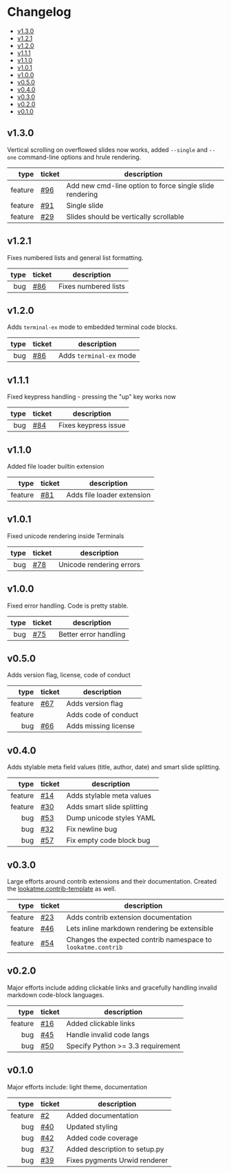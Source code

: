 # Changelog

- [v1.3.0](#v130)
- [v1.2.1](#v121)
- [v1.2.0](#v120)
- [v1.1.1](#v111)
- [v1.1.0](#v110)
- [v1.0.1](#v101)
- [v1.0.0](#v100)
- [v0.5.0](#v050)
- [v0.4.0](#v040)
- [v0.3.0](#v030)
- [v0.2.0](#v020)
- [v0.1.0](#v010)

## v1.3.0

Vertical scrolling on overflowed slides now works, added `--single` and `--one`
command-line options and hrule rendering.

|    type | ticket                                                  | description                                             |
|--------:|---------------------------------------------------------|---------------------------------------------------------|
| feature | [#96](https://github.com/d0c-s4vage/lookatme/issues/96) | Add new cmd-line option to force single slide rendering |
| feature | [#91](https://github.com/d0c-s4vage/lookatme/issues/91) | Single slide                                            |
| feature | [#29](https://github.com/d0c-s4vage/lookatme/issues/29) | Slides should be vertically scrollable                  |

## v1.2.1

Fixes numbered lists and general list formatting.

| type | ticket                                                  | description          |
|-----:|---------------------------------------------------------|----------------------|
|  bug | [#86](https://github.com/d0c-s4vage/lookatme/issues/93) | Fixes numbered lists |

## v1.2.0

Adds `terminal-ex` mode to embedded terminal code blocks.

| type | ticket                                                  | description             |
|-----:|---------------------------------------------------------|-------------------------|
|  bug | [#86](https://github.com/d0c-s4vage/lookatme/issues/86) | Adds `terminal-ex` mode |

## v1.1.1

Fixed keypress handling - pressing the "up" key works now

| type | ticket                                                  | description          |
|-----:|---------------------------------------------------------|----------------------|
|  bug | [#84](https://github.com/d0c-s4vage/lookatme/issues/84) | Fixes keypress issue |

## v1.1.0

Added file loader builtin extension

|    type | ticket                                                  | description                |
|--------:|---------------------------------------------------------|----------------------------|
| feature | [#81](https://github.com/d0c-s4vage/lookatme/issues/81) | Adds file loader extension |

## v1.0.1

Fixed unicode rendering inside Terminals

| type | ticket                                                  | description              |
|-----:|---------------------------------------------------------|--------------------------|
|  bug | [#78](https://github.com/d0c-s4vage/lookatme/issues/78) | Unicode rendering errors |

## v1.0.0

Fixed error handling. Code is pretty stable.

| type | ticket                                                  | description           |
|-----:|---------------------------------------------------------|-----------------------|
|  bug | [#75](https://github.com/d0c-s4vage/lookatme/issues/75) | Better error handling |


## v0.5.0

Adds version flag, license, code of conduct

|    type | ticket                                                  | description          |
|--------:|---------------------------------------------------------|----------------------|
| feature | [#67](https://github.com/d0c-s4vage/lookatme/issues/67) | Adds version flag    |
| feature |                                                         | Adds code of conduct |
|     bug | [#66](https://github.com/d0c-s4vage/lookatme/issues/66) | Adds missing license |


## v0.4.0

Adds stylable meta field values (title, author, date) and smart slide splitting.

|    type | ticket                                                  | description                |
|--------:|---------------------------------------------------------|----------------------------|
| feature | [#14](https://github.com/d0c-s4vage/lookatme/issues/14) | Adds stylable meta values  |
| feature | [#30](https://github.com/d0c-s4vage/lookatme/issues/30) | Adds smart slide splitting |
|     bug | [#53](https://github.com/d0c-s4vage/lookatme/issues/53) | Dump unicode styles YAML   |
|     bug | [#32](https://github.com/d0c-s4vage/lookatme/issues/32) | Fix newline bug            |
|     bug | [#57](https://github.com/d0c-s4vage/lookatme/issues/57) | Fix empty code block bug   |

## v0.3.0

Large efforts around contrib extensions and their documentation. Created the
[lookatme.contrib-template](https://github.com/d0c-s4vage/lookatme.contrib-template)
as well.

|    type | ticket                                                  | description                                                  |
|--------:|---------------------------------------------------------|--------------------------------------------------------------|
| feature | [#23](https://github.com/d0c-s4vage/lookatme/issues/23) | Adds contrib extension documentation                         |
| feature | [#46](https://github.com/d0c-s4vage/lookatme/issues/46) | Lets inline markdown rendering be extensible                 |
| feature | [#54](https://github.com/d0c-s4vage/lookatme/issues/54) | Changes the expected contrib namespace to `lookatme.contrib` |

## v0.2.0

Major efforts include adding clickable links and gracefully handling invalid
markdown code-block languages.

|    type | ticket                                                  | description                       |
|--------:|---------------------------------------------------------|-----------------------------------|
| feature | [#16](https://github.com/d0c-s4vage/lookatme/issues/16) | Added clickable links             |
|     bug | [#45](https://github.com/d0c-s4vage/lookatme/issues/45) | Handle invalid code langs         |
|     bug | [#50](https://github.com/d0c-s4vage/lookatme/issues/50) | Specify Python >= 3.3 requirement |  |

## v0.1.0

Major efforts include: light theme, documentation

|    type | ticket                                                  | description                   |
|--------:|---------------------------------------------------------|-------------------------------|
| feature | [#2](https://github.com/d0c-s4vage/lookatme/issues/2)   | Added documentation           |
|     bug | [#40](https://github.com/d0c-s4vage/lookatme/issues/40) | Updated styling               |
|     bug | [#42](https://github.com/d0c-s4vage/lookatme/issues/42) | Added code coverage           |
|     bug | [#37](https://github.com/d0c-s4vage/lookatme/issues/37) | Added description to setup.py |
|     bug | [#39](https://github.com/d0c-s4vage/lookatme/issues/39) | Fixes pygments Urwid renderer |

